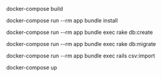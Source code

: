 docker-compose build

docker-compose run --rm app bundle install

docker-compose run --rm app bundle exec rake db:create

docker-compose run --rm app bundle exec rake db:migrate

docker-compose run --rm app bundle exec rails csv:import

docker-compose up

